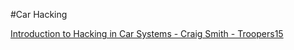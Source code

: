 #Car Hacking








[Introduction to Hacking in Car Systems - Craig Smith - Troopers15](https://www.youtube.com/watch?v=WHDkf6kpE58)